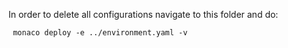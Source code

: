 In order to delete all configurations navigate to this folder and do:

```
 monaco deploy -e ../environment.yaml -v
```
 <!--- 
 TODO: Note to self. Delete until episode 1. Need to add other episodes here as we create the webseries
  --->
